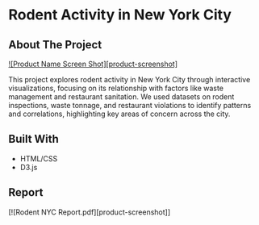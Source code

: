 # Rodent Activity in New York City

## About The Project

[![Product Name Screen Shot][product-screenshot]](https://example.com)

This project explores rodent activity in New York City through interactive visualizations, focusing on its relationship with factors like waste management and restaurant sanitation. We used datasets on rodent inspections, waste tonnage, and restaurant violations to identify patterns and correlations, highlighting key areas of concern across the city.
## Built With
- HTML/CSS
- D3.js

## Report
[![Rodent NYC Report.pdf][product-screenshot]]
